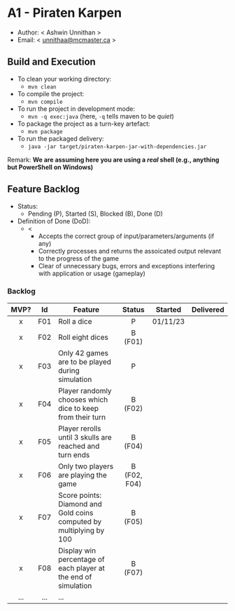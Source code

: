 # A1 - Piraten Karpen

  * Author: < Ashwin Unnithan >
  * Email: < unnithaa@mcmaster.ca >

## Build and Execution

  * To clean your working directory:
    * `mvn clean`
  * To compile the project:
    * `mvn compile`
  * To run the project in development mode:
    * `mvn -q exec:java` (here, `-q` tells maven to be _quiet_)
  * To package the project as a turn-key artefact:
    * `mvn package`
  * To run the packaged delivery:
    * `java -jar target/piraten-karpen-jar-with-dependencies.jar` 

Remark: **We are assuming here you are using a _real_ shell (e.g., anything but PowerShell on Windows)**

## Feature Backlog

 * Status: 
   * Pending (P), Started (S), Blocked (B), Done (D)
 * Definition of Done (DoD):
   * < 
      * Accepts the correct group of input/parameters/arguments (if any)
      * Correctly processes and returns the assoicated output relevant to the progress of the game
      * Clear of unnecessary bugs, errors and exceptions interfering with application or usage (gameplay)
    >

### Backlog 

| MVP? | Id  | Feature  | Status  |  Started  | Delivered |
| :-:  |:-:  |---       | :-:     | :-:       | :-:       |
| x   | F01 | Roll a dice | P | 01/11/23 |  |
| x   | F02 | Roll eight dices  |  B (F01) |   |
| x   | F03 | Only 42 games are to be played during simulation  |  P  |   |
| x   | F04 | Player randomly chooses which dice to keep from their turn | B (F02) | | 
| x   | F05 | Player rerolls until 3 skulls are reached and turn ends | B (F04) | |
| x   | F06 | Only two players are playing the game  |  B (F02, F04) |   |
| x   | F07 | Score points: Diamond and Gold coins computed by multiplying by 100 | B (F05) | | 
| x   | F08 | Display win percentage of each player at the end of simulation | B (F07) | | 
| ... | ... | ... |

